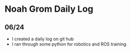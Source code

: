 # Noah Grom Daily Log

## 06/24
* I created a daily log on git hub
* I ran through some python for robotics and ROS training